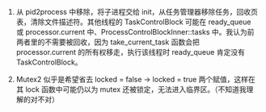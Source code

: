1. 从 pid2process 中移除，将子进程交给 init，从任务管理器移除任务，回收页表，清除文件描述符。其他线程的 TaskControlBlock 可能在 ready_queue 或 processor.current 中、ProcessControlBlockInner::tasks 中。我认为前两者里的不需要被回收，因为 take_current_task 函数会把 processor.current 的所有权移走，执行该线程时 ready_queue 肯定没有 TaskControlBlock。

2. Mutex2 似乎是希望省去 locked = false -> locked = true 两个赋值，这样在其 lock 函数中可能仍以为 mutex 还被锁定，无法进入临界区。（不知道我理解的对不对）